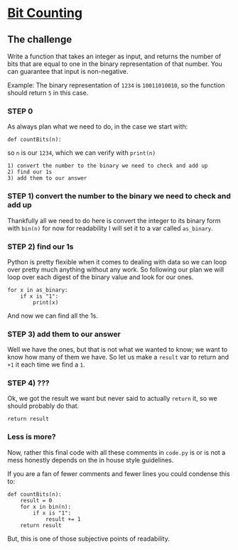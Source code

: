 # [Bit Counting](https://www.codewars.com/kata/526571aae218b8ee490006f4)

## The challenge
Write a function that takes an integer as input, and returns the number of bits that are equal to one in the binary representation of that number. You can guarantee that input is non-negative.

Example: The binary representation of ```1234``` is ```10011010010```, so the function should return ```5``` in this case.

### STEP 0
As always plan what we need to do, in the case we start with:
```
def countBits(n):
```
so ```n``` is our ```1234```, which we can verify with ```print(n)```

```
1) convert the number to the binary we need to check and add up
2) find our 1s
3) add them to our answer
```

### STEP 1) convert the number to the binary we need to check and add up
Thankfully all we need to do here is convert the integer to its binary form with ```bin(n)``` for now for readability I will set it to a var called ```as_binary```.


### STEP 2) find our 1s
Python is pretty flexible when it comes to dealing with data so we can loop over pretty much anything without any work. So following our plan we will loop over each digest of the binary value and look for our ones.
```
for x in as_binary:
    if x is "1":
        print(x)
```
And now we can find all the 1s.

### STEP 3) add them to our answer
Well we have the ones, but that is not what we wanted to know; we want to know how many of them we have. So let us make a ```result``` var to return and ```+1``` it each time we find a ```1```.

### STEP 4) ???
Ok, we got the result we want but never said to actually ```return``` it, so we should probably do that.
```
return result
```

### Less is more?
Now, rather this final code with all these comments in ```code.py``` is or is not a mess honestly depends on the in house style guidelines.

If you are a fan of fewer comments and fewer lines you could condense this to:
```
def countBits(n):
    result = 0
    for x in bin(n):
        if x is "1":
            result += 1
    return result
```
But, this is one of those subjective points of readability.

